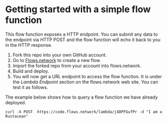 # Getting started with a simple flow function

This flow function exposes a HTTP endpoint. You can submit any data to the endpoint via HTTP POST and the flow function will echo it back to you in the HTTP response.

1. Fork this repo into your own GitHub account.
2. Go to [Flows.network](https://flows.network/flow/new) to create a new flow.
3. Import the forked repo from your account into flows.network.
4. Build and deploy.
5. You will now get a URL endpoint to access the flow function. It is under the *Lambda Endpoint* section on the flows.network web site. You can test it as follows.

The example below shows how to query a flow function we have already deployed.

```
curl -X POST  https://code.flows.network/lambda/j4DPFGufPr -d "I am a Rustacean"
```
